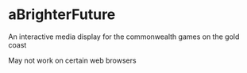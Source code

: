 # aBrighterFuture
An interactive media display for the commonwealth games on the gold coast

May not work on certain web browsers
